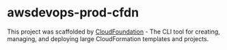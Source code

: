 # awsdevops-prod-cfdn

This project was scaffolded by [CloudFoundation](https://github.com/jcolemorrison/cloudfoundation) - The CLI tool for creating, managing, and deploying large CloudFormation templates and projects.
